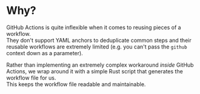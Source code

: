 # Why?

GitHub Actions is quite inflexible when it comes to reusing pieces of a workflow.  
They don't support YAML anchors to deduplicate common steps and their reusable workflows are extremely limited 
(e.g. you can't pass the `github` context down as a parameter).

Rather than implementing an extremely complex workaround *inside* GitHub Actions, we wrap around it with a simple
Rust script that generates the workflow file for us.  
This keeps the workflow file readable and maintainable.
